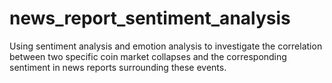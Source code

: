 # news_report_sentiment_analysis
Using sentiment analysis and emotion analysis to investigate the correlation between two specific coin market collapses and the corresponding sentiment in news reports surrounding these events.
